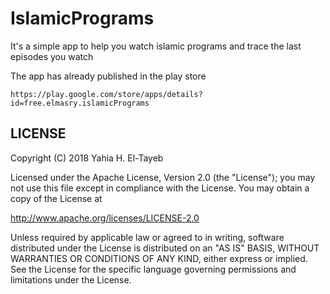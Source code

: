 # IslamicPrograms

It's a simple app to help you watch islamic programs and trace the last episodes you watch 

The app has already published in the play store

    https://play.google.com/store/apps/details?id=free.elmasry.islamicPrograms

## LICENSE

Copyright (C) 2018 Yahia H. El-Tayeb

Licensed under the Apache License, Version 2.0 (the "License");
you may not use this file except in compliance with the License.
You may obtain a copy of the License at

  http://www.apache.org/licenses/LICENSE-2.0

Unless required by applicable law or agreed to in writing, software
distributed under the License is distributed on an "AS IS" BASIS,
WITHOUT WARRANTIES OR CONDITIONS OF ANY KIND, either express or implied.
See the License for the specific language governing permissions and
limitations under the License.

